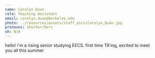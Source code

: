 ```yaml
---
name: Carolyn Duan
role: Teaching Assistant
email: carolyn.duan@berkeley.edu
photo: ../resources/assets/staff_pics/Carolyn_Duan.jpg
pronouns: she/her/hers
oh: N/A
---
```


hello! i'm a rising senior studying EECS. first time TA'ing, excited to meet you all this summer 

